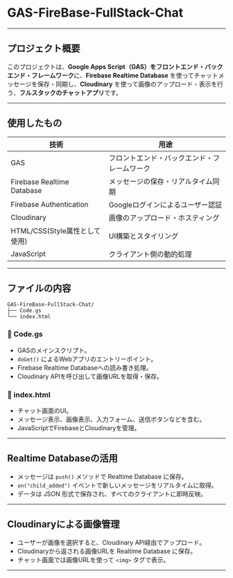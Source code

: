 # GAS-FireBase-FullStack-Chat
---

## プロジェクト概要

このプロジェクトは、**Google Apps Script（GAS）をフロントエンド・バックエンド・フレームワーク**に、**Firebase Realtime Database** を使ってチャットメッセージを保存・同期し、**Cloudinary** を使って画像のアップロード・表示を行う、**フルスタックのチャットアプリ**です。

---

##  使用したもの

| 技術             | 用途                                       |
|------------------|-------------------------------------------|
| GAS              | フロントエンド・バックエンド・フレームワーク  |
| Firebase Realtime Database | メッセージの保存・リアルタイム同期 |
| Firebase Authentication | Googleログインによるユーザー認証     |
| Cloudinary       | 画像のアップロード・ホスティング             |
| HTML/CSS(Style属性として使用)| UI構築とスタイリング                       |
| JavaScript       | クライアント側の動的処理                   |

---

## ファイルの内容

```plaintext
GAS-FireBase-FullStack-Chat/
├── Code.gs
└── index.html
```

### 🔹 Code.gs
- GASのメインスクリプト。
- `doGet()` によるWebアプリのエントリーポイント。
- Firebase Realtime Databaseへの読み書き処理。
- Cloudinary APIを呼び出して画像URLを取得・保存。

### 🔹 index.html
- チャット画面のUI。
- メッセージ表示、画像表示、入力フォーム、送信ボタンなどを含む。
- JavaScriptでFirebaseとCloudinaryを管理。
---

##  Realtime Databaseの活用

- メッセージは `push()` メソッドで Realtime Database に保存。
- `on("child_added")` イベントで新しいメッセージをリアルタイムに取得。
- データは JSON 形式で保存され、すべてのクライアントに即時反映。

---

##  Cloudinaryによる画像管理

- ユーザーが画像を選択すると、Cloudinary API経由でアップロード。
- Cloudinaryから返される画像URLを Realtime Database に保存。
- チャット画面では画像URLを使って `<img>` タグで表示。

---


